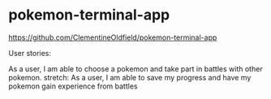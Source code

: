 # pokemon-terminal-app
<!-- 
A link to your GitHub repository
Ensure the repository (repo) is accessible by your Educators -->
https://github.com/ClementineOldfield/pokemon-terminal-app


<!-- Description of the app, including:
Purpose -->



<!-- Functionality -->

User stories:

As a user, I am able to choose a pokemon and take part in battles with other pokemon.
stretch: As a user, I am able to save my progress and have my pokemon gain experience from battles

<!-- Instructions for use -->

<!-- Screenshots -->

<!-- Details of design & planning process including, -->

<!-- Evidence of app idea brainstorming sessions -->



<!-- app User/Workflow diagram -->

<!-- Project plan & timeline -->



<!-- Screenshots of Trello board(s) -->
